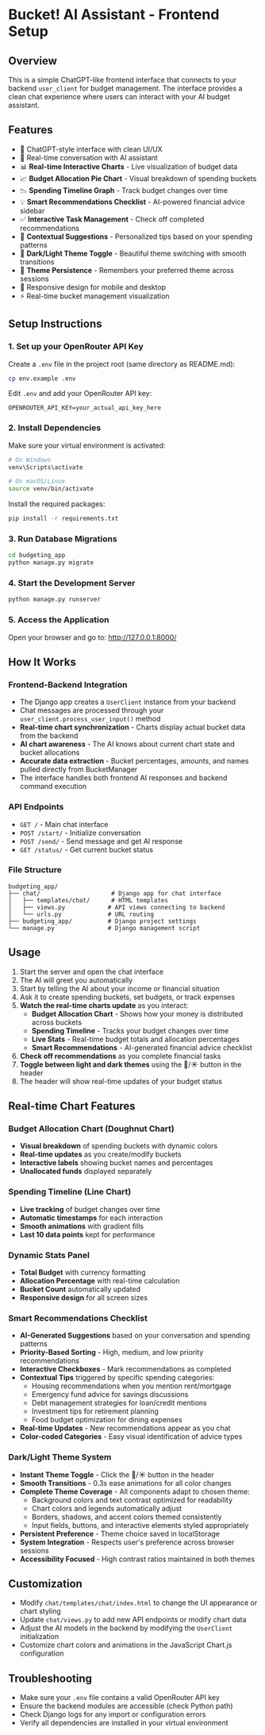 # Bucket! AI Assistant - Frontend Setup

## Overview
This is a simple ChatGPT-like frontend interface that connects to your backend `user_client` for budget management. The interface provides a clean chat experience where users can interact with your AI budget assistant.

## Features
- 💬 ChatGPT-style interface with clean UI/UX
- 🔄 Real-time conversation with AI assistant
- 📊 **Real-time Interactive Charts** - Live visualization of budget data
- 📈 **Budget Allocation Pie Chart** - Visual breakdown of spending buckets
- 📉 **Spending Timeline Graph** - Track budget changes over time
- 💡 **Smart Recommendations Checklist** - AI-powered financial advice sidebar
- ✅ **Interactive Task Management** - Check off completed recommendations
- 🎯 **Contextual Suggestions** - Personalized tips based on your spending patterns
- 🌙 **Dark/Light Theme Toggle** - Beautiful theme switching with smooth transitions
- 💾 **Theme Persistence** - Remembers your preferred theme across sessions
- 📱 Responsive design for mobile and desktop
- ⚡ Real-time bucket management visualization

## Setup Instructions

### 1. Set up your OpenRouter API Key
Create a `.env` file in the project root (same directory as README.md):
```bash
cp env.example .env
```

Edit `.env` and add your OpenRouter API key:
```
OPENROUTER_API_KEY=your_actual_api_key_here
```

### 2. Install Dependencies
Make sure your virtual environment is activated:
```bash
# On Windows
venv\Scripts\activate

# On macOS/Linux
source venv/bin/activate
```

Install the required packages:
```bash
pip install -r requirements.txt
```

### 3. Run Database Migrations
```bash
cd budgeting_app
python manage.py migrate
```

### 4. Start the Development Server
```bash
python manage.py runserver
```

### 5. Access the Application
Open your browser and go to: http://127.0.0.1:8000/

## How It Works

### Frontend-Backend Integration
- The Django app creates a `UserClient` instance from your backend
- Chat messages are processed through your `user_client.process_user_input()` method
- **Real-time chart synchronization** - Charts display actual bucket data from the backend
- **AI chart awareness** - The AI knows about current chart state and bucket allocations
- **Accurate data extraction** - Bucket percentages, amounts, and names pulled directly from BucketManager
- The interface handles both frontend AI responses and backend command execution

### API Endpoints
- `GET /` - Main chat interface
- `POST /start/` - Initialize conversation
- `POST /send/` - Send message and get AI response
- `GET /status/` - Get current bucket status

### File Structure
```
budgeting_app/
├── chat/                    # Django app for chat interface
│   ├── templates/chat/      # HTML templates
│   ├── views.py            # API views connecting to backend
│   └── urls.py             # URL routing
├── budgeting_app/          # Django project settings
└── manage.py               # Django management script
```

## Usage
1. Start the server and open the chat interface
2. The AI will greet you automatically
3. Start by telling the AI about your income or financial situation
4. Ask it to create spending buckets, set budgets, or track expenses
5. **Watch the real-time charts update** as you interact:
   - **Budget Allocation Chart** - Shows how your money is distributed across buckets
   - **Spending Timeline** - Tracks your budget changes over time
   - **Live Stats** - Real-time budget totals and allocation percentages
   - **Smart Recommendations** - AI-generated financial advice checklist
6. **Check off recommendations** as you complete financial tasks
7. **Toggle between light and dark themes** using the 🌙/☀️ button in the header
8. The header will show real-time updates of your budget status

## Real-time Chart Features

### Budget Allocation Chart (Doughnut Chart)
- **Visual breakdown** of spending buckets with dynamic colors
- **Real-time updates** as you create/modify buckets
- **Interactive labels** showing bucket names and percentages
- **Unallocated funds** displayed separately

### Spending Timeline (Line Chart)
- **Live tracking** of budget changes over time
- **Automatic timestamps** for each interaction
- **Smooth animations** with gradient fills
- **Last 10 data points** kept for performance

### Dynamic Stats Panel
- **Total Budget** with currency formatting
- **Allocation Percentage** with real-time calculation
- **Bucket Count** automatically updated
- **Responsive design** for all screen sizes

### Smart Recommendations Checklist
- **AI-Generated Suggestions** based on your conversation and spending patterns
- **Priority-Based Sorting** - High, medium, and low priority recommendations
- **Interactive Checkboxes** - Mark recommendations as completed
- **Contextual Tips** triggered by specific spending categories:
  - Housing recommendations when you mention rent/mortgage
  - Emergency fund advice for savings discussions
  - Debt management strategies for loan/credit mentions
  - Investment tips for retirement planning
  - Food budget optimization for dining expenses
- **Real-time Updates** - New recommendations appear as you chat
- **Color-coded Categories** - Easy visual identification of advice types

### Dark/Light Theme System
- **Instant Theme Toggle** - Click the 🌙/☀️ button in the header
- **Smooth Transitions** - 0.3s ease animations for all color changes
- **Complete Theme Coverage** - All components adapt to chosen theme:
  - Background colors and text contrast optimized for readability
  - Chart colors and legends automatically adjust
  - Borders, shadows, and accent colors themed consistently
  - Input fields, buttons, and interactive elements styled appropriately
- **Persistent Preference** - Theme choice saved in localStorage
- **System Integration** - Respects user's preference across browser sessions
- **Accessibility Focused** - High contrast ratios maintained in both themes

## Customization
- Modify `chat/templates/chat/index.html` to change the UI appearance or chart styling
- Update `chat/views.py` to add new API endpoints or modify chart data
- Adjust the AI models in the backend by modifying the `UserClient` initialization
- Customize chart colors and animations in the JavaScript Chart.js configuration

## Troubleshooting
- Make sure your `.env` file contains a valid OpenRouter API key
- Ensure the backend modules are accessible (check Python path)
- Check Django logs for any import or configuration errors
- Verify all dependencies are installed in your virtual environment
